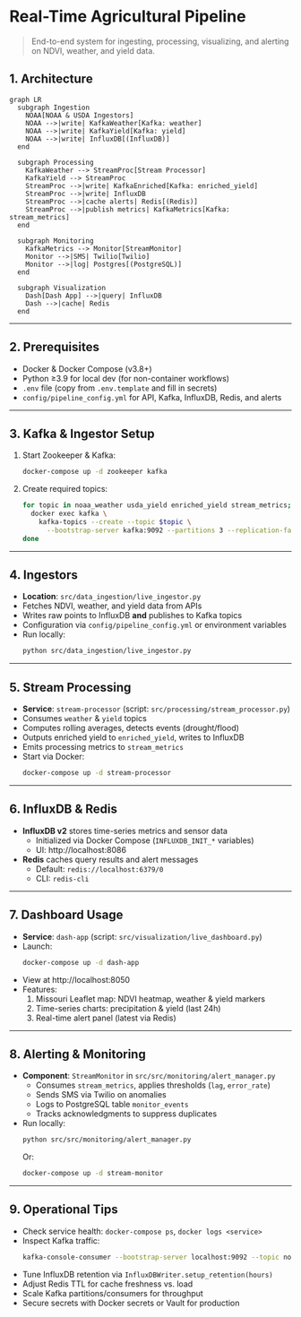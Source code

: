 # Real-Time Agricultural Pipeline
> End-to-end system for ingesting, processing, visualizing, and alerting on NDVI, weather, and yield data.

## 1. Architecture

```mermaid
graph LR
  subgraph Ingestion
    NOAA[NOAA & USDA Ingestors]
    NOAA -->|write| KafkaWeather[Kafka: weather]
    NOAA -->|write| KafkaYield[Kafka: yield]
    NOAA -->|write| InfluxDB[(InfluxDB)]
  end

  subgraph Processing
    KafkaWeather --> StreamProc[Stream Processor]
    KafkaYield --> StreamProc
    StreamProc -->|write| KafkaEnriched[Kafka: enriched_yield]
    StreamProc -->|write| InfluxDB
    StreamProc -->|cache alerts| Redis[(Redis)]
    StreamProc -->|publish metrics| KafkaMetrics[Kafka: stream_metrics]
  end

  subgraph Monitoring
    KafkaMetrics --> Monitor[StreamMonitor]
    Monitor -->|SMS| Twilio[Twilio]
    Monitor -->|log| Postgres[(PostgreSQL)]
  end

  subgraph Visualization
    Dash[Dash App] -->|query| InfluxDB
    Dash -->|cache| Redis
  end
```

---
## 2. Prerequisites
- Docker & Docker Compose (v3.8+)
- Python ≥3.9 for local dev (for non-container workflows)
- `.env` file (copy from `.env.template` and fill in secrets)
- `config/pipeline_config.yml` for API, Kafka, InfluxDB, Redis, and alerts

---
## 3. Kafka & Ingestor Setup
1. Start Zookeeper & Kafka:
   ```bash
   docker-compose up -d zookeeper kafka
   ```
2. Create required topics:
   ```bash
   for topic in noaa_weather usda_yield enriched_yield stream_metrics; do
     docker exec kafka \  
       kafka-topics --create --topic $topic \
         --bootstrap-server kafka:9092 --partitions 3 --replication-factor 1
   done
   ```

---
## 4. Ingestors
- **Location**: `src/data_ingestion/live_ingestor.py`
- Fetches NDVI, weather, and yield data from APIs
- Writes raw points to InfluxDB **and** publishes to Kafka topics
- Configuration via `config/pipeline_config.yml` or environment variables
- Run locally:
  ```bash
  python src/data_ingestion/live_ingestor.py
  ```

---
## 5. Stream Processing
- **Service**: `stream-processor` (script: `src/processing/stream_processor.py`)
- Consumes `weather` & `yield` topics
- Computes rolling averages, detects events (drought/flood)
- Outputs enriched yield to `enriched_yield`, writes to InfluxDB
- Emits processing metrics to `stream_metrics`
- Start via Docker:
  ```bash
  docker-compose up -d stream-processor
  ```

---
## 6. InfluxDB & Redis
- **InfluxDB v2** stores time-series metrics and sensor data
  - Initialized via Docker Compose (`INFLUXDB_INIT_*` variables)
  - UI: http://localhost:8086
- **Redis** caches query results and alert messages
  - Default: `redis://localhost:6379/0`
  - CLI: `redis-cli`

---
## 7. Dashboard Usage
- **Service**: `dash-app` (script: `src/visualization/live_dashboard.py`)
- Launch:
  ```bash
  docker-compose up -d dash-app
  ```
- View at http://localhost:8050
- Features:
  1. Missouri Leaflet map: NDVI heatmap, weather & yield markers
  2. Time-series charts: precipitation & yield (last 24h)
  3. Real-time alert panel (latest via Redis)

---
## 8. Alerting & Monitoring
- **Component**: `StreamMonitor` in `src/src/monitoring/alert_manager.py`
  - Consumes `stream_metrics`, applies thresholds (`lag`, `error_rate`)
  - Sends SMS via Twilio on anomalies
  - Logs to PostgreSQL table `monitor_events`
  - Tracks acknowledgments to suppress duplicates
- Run locally:
  ```bash
  python src/src/monitoring/alert_manager.py
  ```
  Or:
  ```bash
  docker-compose up -d stream-monitor
  ```

---
## 9. Operational Tips
- Check service health: `docker-compose ps`, `docker logs <service>`
- Inspect Kafka traffic:
  ```bash
  kafka-console-consumer --bootstrap-server localhost:9092 --topic noaa_weather --from-beginning
  ```
- Tune InfluxDB retention via `InfluxDBWriter.setup_retention(hours)`
- Adjust Redis TTL for cache freshness vs. load
- Scale Kafka partitions/consumers for throughput
- Secure secrets with Docker secrets or Vault for production